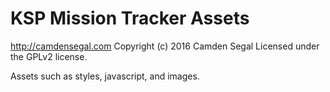# KSP Mission Tracker Assets #
http://camdensegal.com
Copyright (c) 2016 Camden Segal
Licensed under the GPLv2 license.

Assets such as styles, javascript, and images.